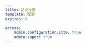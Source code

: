 ```yaml
---
title: 站点设置
template: 配置
expires: 0

access:
    admin.configuration.site: true
    admin.super: true
---
```

